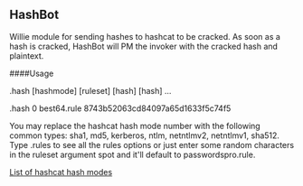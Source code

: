 HashBot
------
Willie module for sending hashes to hashcat to be cracked. As soon as a hash is cracked, HashBot will PM the invoker with the cracked hash and plaintext.


####Usage

.hash [hashmode] [ruleset] [hash] [hash] ...

.hash 0 best64.rule 8743b52063cd84097a65d1633f5c74f5

You may replace the hashcat hash mode number with the following common types: sha1, md5, kerberos, ntlm, netntlmv2, netntlmv1, sha512. Type .rules to see all the rules options or just enter some random characters in the ruleset argument spot and it'll default to passwordspro.rule.

[List of hashcat hash modes](http://hashcat.net/wiki/doku.php?id=example_hashes)
